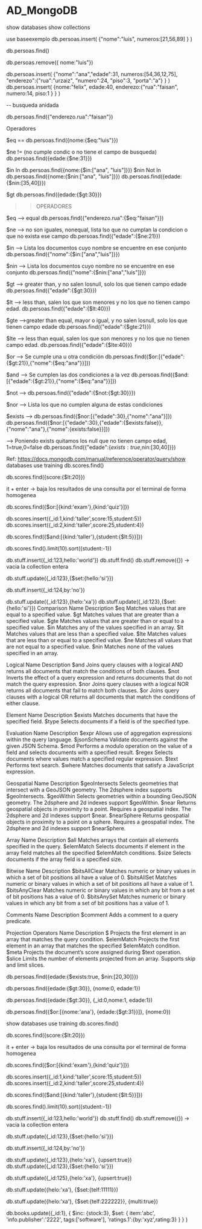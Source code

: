 # AD_MongoDB


show databases
show collections

use baseexemplo
db.persoas.insert( {"nome":"luis", numeros:[21,56,89] } )

db.persoas.find()

db.persoas.remove({ nome:"luis"})

db.persoas.insert( {"nome":"ana","edade":31, numeros:[54,36,12,75], "enderezo":{"rua":"urzaiz", "numero":24, "piso":3, "porta":"a"} } )
db.persoas.insert( {nome:"felix", edade:40, enderezo:{"rua":"faisan", numero:14, piso:1 } } )


-- busqueda anidada

db.persoas.find({"enderezo.rua":"faisan"})

Operadores

$eq ==
db.persoas.find({nome:{$eq:"luis"}})

$ne != (no cumple condic o no tiene el campo de busqueda)
db.persoas.find({edade:{$ne:31}})

$in In
db.persoas.find({nome:{$in:["ana", "luis"]}})
$nin Not In
db.persoas.find({nome:{$nin:["ana", "luis"]}})
db.persoas.find({edade:{$nin:[35,40]}})

$gt
db.persoas.find({edade:{$gt:30}})

>>OPERADORES

$eq --> equal
db.persoas.find({"enderezo.rua":{$eq:"faisan"}})

$ne --> no son iguales, nonequal, lista lso que no cumplan la condicion o que no exista ese campo
db.persoas.find({"edade":{$ne:21}})

$in --> Lista los documentos cuyo nombre se encuentre en ese conjunto
db.persoas.find({"nome":{$in:["ana","luis"]}})

$nin --> Lista los documentos cuyo nombre no se encuentre en ese conjunto
db.persoas.find({"nome":{$nin:["ana","luis"]}})

$gt --> greater than, y no salen losnull, solo los que tienen campo edade
db.persoas.find({"edade":{$gt:30}})

$lt --> less than, salen los que son menores y no los que no tienen campo edad.
db.persoas.find({"edade":{$lt:40}})

$gte -->greater than equal, mayor o igual, y no salen losnull, solo los que tienen campo edade
db.persoas.find({"edade":{$gte:21}})

$lte --> less than equal, salen los que son menores y no los que no tienen campo edad.
db.persoas.find({"edade":{$lte:40}})

$or --> Se cumple una u otra condición
db.persoas.find({$or:[{"edade":{$gt:21}},{"nome":{$eq:"ana"}}]})

$and --> Se cumplen las dos condiciones a la vez
db.persoas.find({$and:[{"edade":{$gt:21}},{"nome":{$eq:"ana"}}]})

$not --> 
db.persoas.find({"edade":{$not:{$gt:30}}})

$nor --> Lista los que no cumplen alguna de estas condiciones


$exists --> 
db.persoas.find({$nor:[{"edade":30},{"nome":"ana"}]})
db.persoas.find({$nor:[{"edade":30},{"edade":{$exists:false}},{"nome":"ana"},{"nome":{exists:false}}]})


--> Poniendo exists quitamos los null que no tienen campo edad, 1=true,0=false
db.persoas.find({"edade":{$exists:true,$nin:[30,40]}})

Ref: https://docs.mongodb.com/manual/reference/operator/query/show databases
use training
db.scores.find()

db.scores.find({score:{$lt:20}})

it + enter -> baja los resultados de una consulta por el terminal de forma homogenea

db.scores.find({$or:[{kind:'exam'},{kind:'quiz'}]})

db.scores.insert({_id:1,kind:'taller',score:15,student:5})
db.scores.insert({_id:2,kind:'taller',score:25,student:4})

db.scores.find({$and:[{kind:'taller'},{student:{$lt:5}}]})

db.scores.find().limit(10).sort({student:-1})

db.stuff.insert({_id:123,hello:'world'})
db.stuff.find()
db.stuff.remove({}) -> vacia la collection entera

db.stuff.update({_id:123},{$set:{hello:'si'}})

db.stuff.insert({_id:124,by:'no'})

db.stuff.update({_id:123},{helo:'xa'})
db.stuff.update({_id:123},{$set:{hello:'si'}})
Comparison
Name	Description
$eq	Matches values that are equal to a specified value.
$gt	Matches values that are greater than a specified value.
$gte	Matches values that are greater than or equal to a specified value.
$in	Matches any of the values specified in an array.
$lt	Matches values that are less than a specified value.
$lte	Matches values that are less than or equal to a specified value.
$ne	Matches all values that are not equal to a specified value.
$nin	Matches none of the values specified in an array.

Logical
Name	Description
$and	Joins query clauses with a logical AND returns all documents that match the conditions of both clauses.
$not	Inverts the effect of a query expression and returns documents that do not match the query expression.
$nor	Joins query clauses with a logical NOR returns all documents that fail to match both clauses.
$or	Joins query clauses with a logical OR returns all documents that match the conditions of either clause.



Element
Name	Description
$exists	Matches documents that have the specified field.
$type	Selects documents if a field is of the specified type.


Evaluation
Name	Description
$expr	Allows use of aggregation expressions within the query language.
$jsonSchema	Validate documents against the given JSON Schema.
$mod	Performs a modulo operation on the value of a field and selects documents with a specified result.
$regex	Selects documents where values match a specified regular expression.
$text	Performs text search.
$where	Matches documents that satisfy a JavaScript expression.


Geospatial
Name	Description
$geoIntersects	Selects geometries that intersect with a GeoJSON geometry. The 2dsphere index supports $geoIntersects.
$geoWithin	Selects geometries within a bounding GeoJSON geometry. The 2dsphere and 2d indexes support $geoWithin.
$near	Returns geospatial objects in proximity to a point. Requires a geospatial index. The 2dsphere and 2d indexes support $near.
$nearSphere	Returns geospatial objects in proximity to a point on a sphere. Requires a geospatial index. The 2dsphere and 2d indexes support $nearSphere.


Array
Name	Description
$all	Matches arrays that contain all elements specified in the query.
$elemMatch	Selects documents if element in the array field matches all the specified $elemMatch conditions.
$size	Selects documents if the array field is a specified size.


Bitwise
Name	Description
$bitsAllClear	Matches numeric or binary values in which a set of bit positions all have a value of 0.
$bitsAllSet	Matches numeric or binary values in which a set of bit positions all have a value of 1.
$bitsAnyClear	Matches numeric or binary values in which any bit from a set of bit positions has a value of 0.
$bitsAnySet	Matches numeric or binary values in which any bit from a set of bit positions has a value of 1.


Comments
Name	Description
$comment	Adds a comment to a query predicate.


Projection Operators
Name	Description
$	Projects the first element in an array that matches the query condition.
$elemMatch	Projects the first element in an array that matches the specified $elemMatch condition.
$meta	Projects the document’s score assigned during $text operation.
$slice	Limits the number of elements projected from an array. Supports skip and limit slices.



db.persoas.find({edade:{$exists:true, $nin:[20,30]}})

db.persoas.find({edade:{$gt:30}}, {nome:0, edade:1})

db.persoas.find({edade:{$gt:30}}, {_id:0,nome:1, edade:1})


db.persoas.find({$or:[{nome:'ana'}, {edade:{$gt:31}}]}, {nome:0})





show databases
use training
db.scores.find()

db.scores.find({score:{$lt:20}})

it + enter -> baja los resultados de una consulta por el terminal de forma homogenea

db.scores.find({$or:[{kind:'exam'},{kind:'quiz'}]})

db.scores.insert({_id:1,kind:'taller',score:15,student:5})
db.scores.insert({_id:2,kind:'taller',score:25,student:4})

db.scores.find({$and:[{kind:'taller'},{student:{$lt:5}}]})

db.scores.find().limit(10).sort({student:-1})

db.stuff.insert({_id:123,hello:'world'})
db.stuff.find()
db.stuff.remove({}) -> vacia la collection entera

db.stuff.update({_id:123},{$set:{hello:'si'}})

db.stuff.insert({_id:124,by:'no'})

db.stuff.update({_id:123},{helo:'xa'}, {upsert:true})
db.stuff.update({_id:123},{$set:{hello:'si'}})

db.stuff.update({_id:125},{helo:'xa'}, {upsert:true})

db.stuff.update({helo:'xa'), {$set:{telf:11111}})

db.stuff.update({helo:'xa'}, {$set:{telf:222222}}, {multi:true})




db.books.update({_id:1},
		{
		 $inc: {stock:3},
		 $set: {
			item:'abc',
			'info.publisher':'2222',
			tags:['software'],
			'ratings.1':{by:'xyz',rating:3}
		       }
		}
)


>>



















